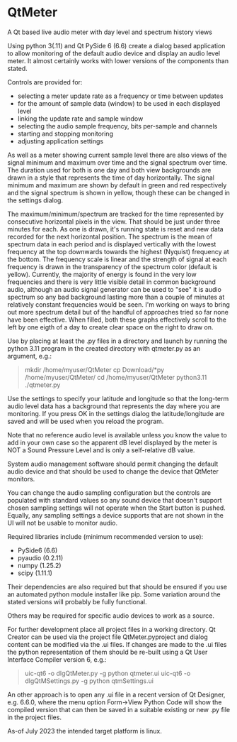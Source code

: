 # QtMeter
A Qt based live audio meter with day level and spectrum history views

Using python 3(.11) and Qt PySide 6 (6.6) create a dialog based application to
allow monitoring of the default audio device and display an audio level meter.
It almost certainly works with lower versions of the components than stated.

Controls are provided for:

* selecting a meter update rate as a frequency or time between updates
* for the amount of sample data (window) to be used in each displayed level
* linking the update rate and sample window
* selecting the audio sample frequency, bits per-sample and channels
* starting and stopping monitoring
* adjusting application settings

As well as a meter showing current sample level there are also views of the
signal minimum and maximum over time and the signal spectrum over time. The
duration used for both is one day and both view backgrounds are drawn in a
style that represents the time of day horizontally. The signal minimum and
maximum are shown by default in green and red respectively and the signal
spectrum is shown in yellow, though these can be changed in the settings dialog.

The maximum/minimum/spectrum are tracked for the time represented by consecutive
horizontal pixels in the view. That should be just under three minutes for each.
As one is drawn, it's running state is reset and new data recorded for the next
horizontal position. The spectrum is the mean of spectrum data in each period
and is displayed vertically with the lowest frequency at the top downwards
towards the highest (Nyquist) frequency at the bottom. The frequency scale is
linear and the strength of signal at each frequency is drawn in the transparency
of the spectrum color (default is yellow). Currently, the majority of energy is
found in the very low frequencies and there is very little visible detail in
common background audio, although an audio signal generator can be used to "see"
it is audio spectrum so any bad background lasting more than a couple of minutes
at relatively constant frequencies would be seen. I'm working on ways to bring
out more spectrum detail but of the handful of approaches tried so far none have
been effective. When filled, both these graphs effectively scroll to the left by
one eigth of a day to create clear space on the right to draw on.

Use by placing at least the .py files in a directory and launch by running the
python 3.11 program in the created directory with qtmeter.py as an argument,
e.g.:

> mkdir /home/myuser/QtMeter
> cp Download/*py /home/myuser/QtMeter/
> cd /home/myuser/QtMeter
> python3.11 ./qtmeter.py

Use the settings to specify your latitude and longitude so that the long-term
audio level data has a background that represents the day where you are
monitoring. If you press OK in the settings dialog the latitude/longitude are
saved and will be used when you reload the program.

Note that no reference audio level is available unless you know the value to
add in your own case so the apparent dB level displayed by the meter is NOT a
Sound Pressure Level and is only a self-relative dB value.

System audio management software should permit changing the default audio device
and that should be used to change the device that QtMeter monitors.

You can change the audio sampling configuration but the controls are populated
with standard values so any sound device that doesn't support chosen sampling
settings will not operate when the Start button is pushed. Equally, any sampling
settings a device supports that are not shown in the UI will not be usable to
monitor audio.

Required libraries include (minimum recommended version to use):

* PySide6 (6.6)
* pyaudio (0.2.11)
* numpy (1.25.2)
* scipy (1.11.1)

Their dependencies are also required but that should be ensured if you use an
automated python module installer like pip. Some variation around the stated
versions will probably be fully functional.

Others may be required for specific audio devices to work as a source.

For further development place all project files in a working directory. Qt
Creator can be used via the project file QtMeter.pyproject and dialog content
can be modified via the .ui files. If changes are made to the .ui files the
python representation of them should be re-built using a Qt User Interface
Compiler version 6, e.g.:

> uic-qt6 -o dlgQtMeter.py -g python qtmeter.ui
> uic-qt6 -o dlgQtMSettings.py -g python qtmSettings.ui

An other approach is to open any .ui file in a recent version of Qt Designer,
e.g. 6.6.0, where the menu option Form->View Python Code will show the compiled
version that can then be saved in a suitable existing or new .py file in the
project files.

As-of July 2023 the intended target platform is linux.
